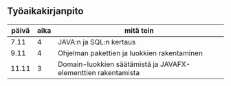 Työaikakirjanpito
-----------------

päivä | aika | mitä tein
------|----- | ---------
7.11  | 4    | JAVA:n ja SQL:n kertaus
9.11  | 4    | Ohjelman pakettien ja luokkien rakentaminen
11.11 | 3    | Domain-luokkien säätämistä ja JAVAFX-elementtien rakentamista


